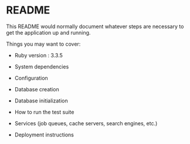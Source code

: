 # README

This README would normally document whatever steps are necessary to get the
application up and running.

Things you may want to cover:

* Ruby version : 3.3.5

* System dependencies

* Configuration

* Database creation

* Database initialization

* How to run the test suite

* Services (job queues, cache servers, search engines, etc.)

* Deployment instructions


